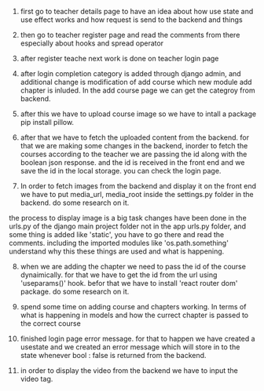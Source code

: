 1. first go to teacher details page to have an idea about how use state and use effect works and how request is send to the backend and things

2. then go to teacher register page and read the comments from there especially about hooks and spread operator

3. after register teache next work is done on teacher login page

4. after login completion category is added through django admin, and additional change is modification of add course which new module add chapter is inluded.
In the add course page we can get the categroy from backend.

5. after this we have to upload course image so we have to intall a package pip install pillow.

6. after that we have to fetch the uploaded content from the backend. for that we are making some changes in the backend, inorder to fetch the courses according to the teacher we are passing the id along with the boolean json response.
 and the id is received in the front end and we save the id in the local storage. you can check the login page.

7. In order to fetch images from the backend and display it on the front end we have to put media_url, media_root inside the settings.py folder in the backend. do some research on it.

 the process to display image is a big task changes have been done in the urls.py of the django main project folder not in the app urls.py folder, and some thing is added like 'static', you have to go there and read the comments. including the imported modules like 'os.path.something' understand why this these things are used and what is happening.


8. when we are adding the chapter we need to pass the id of the course dynaimically. for that we have to get the id from the url using 'useparams()' hook.
befor that we have to install 'react router dom' package. do some research on it.

9. spend some time on adding course and chapters working. In terms of what is happening in models and how the currect chapter is passed to the correct course

10. finished login page error message. for that to happen we have created a usestate and we created an error message which will store in to the state whenever bool : false is returned from the backend.

11. in order to display the video from the backend we have to input the video tag. 